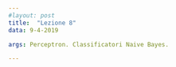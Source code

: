 ```yaml
---
#layout: post
title:  "Lezione 8"
data: 9-4-2019

args: Perceptron. Classificatori Naive Bayes.

---
```


